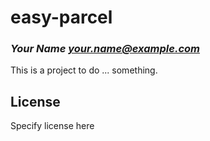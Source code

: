 # easy-parcel
### _Your Name <your.name@example.com>_

This is a project to do ... something.

## License

Specify license here

